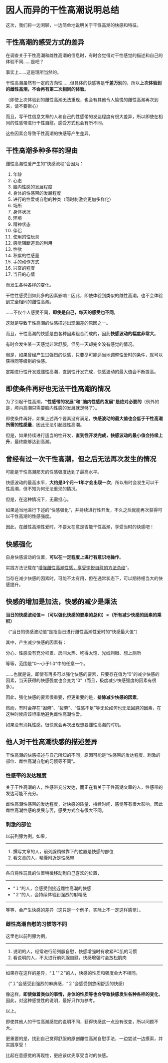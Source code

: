 # 因人而异的干性高潮说明总结 [​](#因人而异的干性高潮说明总结)

这次，我们将一边闲聊，一边简单地说明关于干性高潮的快感和特征。

## 干性高潮的感受方式的差异 [​](#干性高潮的感受方式的差异)

在调查关于干性高潮和雌性高潮的信息时，有时会觉得对干性感觉的描述和自己的体验不同……是吧？

事实上……这是理所当然的。

干性高潮虽然有一定的方向性……但具体的快感等是**千差万别**的，所以**上次体验到的雌性高潮，不会再有第二次相同的体验**。

（即使上次体验到的雌性高潮无法重现，也会有其他令人愉悦的雌性高潮再次到来，请不要担心）

而且，写干性信息文章的人和自己的性感带的发达程度有很大差异，所以即使在相同的性感带进行干性自慰，感受方式也会有所不同。

这些因素会导致干性高潮的快感等产生差异。

## 干性高潮多种多样的理由 [​](#干性高潮多种多样的理由)

雌性高潮性爱产生的“快感流程”会因为：

1.  年龄
2.  心态
3.  脑内性感的发展程度
4.  身体的性感带的发展程度
5.  进行的性爱或自慰的种类（同时刺激会更加多样化）
6.  场所
7.  身体状况
8.  环境
9.  精神状态
10.  伴侣
11.  使用的性玩具
12.  感觉阻断道具的利用
13.  性欲
14.  积累的性感量
15.  手的动作方式
16.  兴奋的程度
17.  当日的心情

而发生各种各样的变化。

干性性感受到如此多的因素影响！因此，即使体验到类似的雌性高潮，也不会体验到完全相同的雌性高潮。

……不仅个人感受不同，**即使是自己，每天的感受也不同**。

这就是导致干性高潮的快感描述出现偏差的原因之一。

而且，干性高潮的快感是由各种因素组合而成的，因此**快感波动的幅度非常大**。

有时会发生某一天感觉非常舒服，但另一天却完全没有感觉的情况。

但是，如果曾经产生过强烈的快感，只要尽可能适当地调整性爱时的条件，就可以获得同等级别的快感。

定期进行性开发或雌性高潮，直到性开发完成，快感波动的最大值会不断提高。

## 即使条件再好也无法干性高潮的情况 [​](#即使条件再好也无法干性高潮的情况)

为了引起干性高潮，**“性感带的发展”和“脑内性感的发展”是绝对必要的**（例外的是，颅内高潮只需要脑内性感的发展就足够了）。

即使条件再好，如果上述两个要素没有满足，**快感波动的最大值也会低于干性高潮所需的性感量**，因此无法引起雌性高潮。

但是，如果持续进行适当的性开发，**直到性开发完成，快感波动的最小值会持续上升**，最终能够达到高潮。

## 曾经有过一次干性高潮，但之后无法再次发生的情况 [​](#曾经有过一次干性高潮-但之后无法再次发生的情况)

可能是干性高潮那天的性感强度达到了最高水平。

快感波动的最高水平，**大约是3个月～1年才会出现一次**，所以有时会发生可以干性高潮，但不知为何无法重现的情况。

但是，在这种情况下，无需担心。

如果适当地进行下述的“快感强化”，并持续进行性开发，不久之后就能再次获得可以干性高潮的性感强度。

因此，在雌性高潮性爱时，不要太在意是否能干性高潮，享受当时的快感吧！

## 快感强化 [​](#快感强化)

自身快感波动的位置，**可以在一定程度上进行有意识地操作**。

实践方法记载在“[增强雌性高潮性感，享受愉悦自慰的方法总结](/h-life/femorg/houhou/page-a4-24.html)”。

当存在减少快感的因素时，可能不太有用，但在通常状态下，可以期待相当大的快感提升。

## 快感的增加是加法，快感的减少是乘法 [​](#快感的增加是加法-快感的减少是乘法)

**当日的快感波动值＝（可以强化快感的要素的总和）×（所有减少快感的因素的乘积）**

（“当日的快感波动值”是指当日进行雌性高潮性爱时的“快感最大值”）

其中，产生减少快感的因素有：

分心、性感没有充分积累、房间太热、吃得太饱、光线刺眼、想上厕所

等等，范围是“0～小于1.0”中的任意一个。

……也就是说，即使有再多可以强化快感的要素，只要存在值为“0”的减少快感的因素，当天获得的快感强度也会变为“0”（而且，极度减少快感强度的因素有很多）。

因此，强化快感的要素很重要，但更重要的是，**排除减少快感的因素**。

然而，有时会存在“困倦”、“疲劳”、“性感不足”等无论如何也无法回避的因素，在这种时候应该坦率地避免雌性高潮性爱。

如果没有消耗性感，很快就会再次出现想要雌性高潮的时机。

## 他人对干性高潮快感的描述差异 [​](#他人对干性高潮快感的描述差异)

干性高潮的快感描述与自己所知的不同，原因可能是“性感带的发达程度、刺激的部位、雌性高潮自慰的习惯等不同”。

### 性感带的发达程度 [​](#性感带的发达程度)

关于干性高潮的人，性感带充分发达，而正在看关于干性高潮文章的人，性感带的发达可能不充分。

雌性高潮性感带的发达程度，对快感的质量、持续时间、感觉等有很大影响，因此雌性高潮性感的发展与否，感受方式会有很大不同。

### 刺激的部位 [​](#刺激的部位)

以前列腺为例。如果，

* * *

1.  撰写文章的人，前列腺稍微靠下的位置是快感的部位
2.  看文章的人，精囊附近是性感带

* * *

各自将性玩具的位置稍微移动到自己喜欢的位置，

* * *

+   “１”的人，会感受到接近雌性高潮的快感
+   “２”的人，会持续体验到强烈的射精感

* * *

等等，会产生快感的差异（这只是一个例子，实际上不一定这样感觉）。

### 雌性高潮自慰的习惯等不同 [​](#雌性高潮自慰的习惯等不同)

这里也以前列腺为例，

* * *

1.  说明的人，经常进行前列腺自慰，快感增强时有收紧PC肌的习惯
2.  看说明的人，不太进行前列腺自慰，快感增强时会放松肌肉

* * *

如果存在这样的差异，“１”“２”的人，快感的性质和强度会大不相同。

（“１”会感受到强烈的麻痹感，“２”会感受到悠闲舒适的快感）

像这样，**即使做着类似的事情，身体的性质等也会导致快感发生各种各样的变化**，因此，对这种感觉性的说明，最好只作为参考。

以上。

即使其他人的干性高潮感觉的说明不同，获得快感这一点没有改变，所以问题不大。

更重要的是，找到自己觉得舒服的原创雌性高潮自慰手法，一边尝试一边摸索，并实践享受！

比起在意感觉的再现性，更应该优先享受当时的快感。